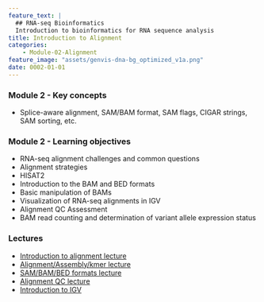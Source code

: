 ```yaml
---
feature_text: |
  ## RNA-seq Bioinformatics
  Introduction to bioinformatics for RNA sequence analysis
title: Introduction to Alignment
categories:
    - Module-02-Alignment
feature_image: "assets/genvis-dna-bg_optimized_v1a.png"
date: 0002-01-01
---
```


### Module 2 - Key concepts
* Splice-aware alignment, SAM/BAM format, SAM flags, CIGAR strings, SAM sorting, etc.

### Module 2 - Learning objectives
* RNA-seq alignment challenges and common questions
* Alignment strategies
* HISAT2
* Introduction to the BAM and BED formats
* Basic manipulation of BAMs
* Visualization of RNA-seq alignments in IGV
* Alignment QC Assessment
* BAM read counting and determination of variant allele expression status

### Lectures
* [Introduction to alignment lecture](https://github.com/griffithlab/rnabio.org/blob/master/assets/lectures/cbw/2021/mini/RNASeq_MiniLecture_02_01_Alignment.pdf)
* [Alignment/Assembly/kmer lecture](https://github.com/griffithlab/rnabio.org/blob/master/assets/lectures/cbw/2021/mini/RNASeq_MiniLecture_02_02_Alignment_vs_Assembly_vs_Kmer.pdf)
* [SAM/BAM/BED formats lecture](https://github.com/griffithlab/rnabio.org/blob/master/assets/lectures/cbw/2021/mini/RNASeq_MiniLecture_02_03_SAM_BAM_BED.pdf)
* [Alignment QC lecture](https://github.com/griffithlab/rnabio.org/blob/master/assets/lectures/cbw/2021/mini/RNASeq_MiniLecture_02_04_alignmentQC.pdf)
* [Introduction to IGV](https://github.com/griffithlab/rnabio.org/blob/master/assets/lectures/cbw/2021/full/RNASeq_Module2_IGV_Tutorial_Brief.pdf)
